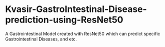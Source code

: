 # Kvasir-GastroIntestinal-Disease-prediction-using-ResNet50
A Gastrointestinal Model created with ResNet50 which can predict specific Gastrointestinal Diseases, and etc. 
